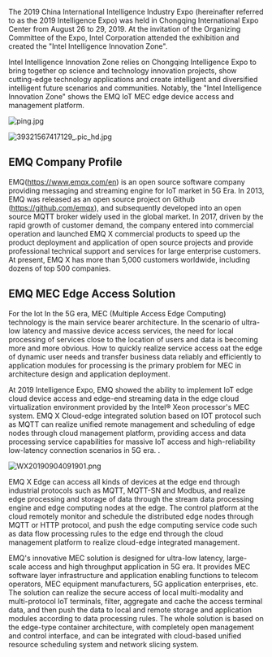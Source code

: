 The 2019 China International Intelligence Industry Expo (hereinafter referred to as the 2019 Intelligence Expo) was held in Chongqing International Expo Center from August 26 to 29, 2019. At the invitation of the Organizing Committee of the  Expo, Intel  Corporation attended the exhibition and created the "Intel Intelligence Innovation Zone".

Intel Intelligence Innovation Zone relies on Chongqing Intelligence Expo to bring together op science and technology innovation projects, show cutting-edge technology applications and create intelligent and diversified intelligent future scenarios and communities. Notably, the "Intel Intelligence Innovation Zone" shows the EMQ IoT MEC edge device access and management platform.

![ping.jpg](https://static.emqx.net/images/e1faf74e8756f0c2965c3880fcaae306.jpg)

![39321567417129_.pic_hd.jpg](https://static.emqx.net/images/7d2a2daab7ce2306a379bed2ad80a372.jpg)

## EMQ  Company Profile

EMQ(https://www.emqx.com/en) is an open source software company providing messaging and streaming engine for IoT market in 5G Era. In 2013, EMQ was released as an open source project on Github (https://github.com/emqx), and subsequently developed into an open source MQTT broker widely used in the global market. In 2017, driven by the rapid growth of customer demand, the company entered into commercial operation and launched EMQ X commercial products to speed up the product deployment and application of open source projects and provide professional technical support and services for large enterprise customers. At present, EMQ X has more than 5,000 customers worldwide, including dozens of top 500 companies.

## EMQ MEC Edge Access Solution

For the Iot In the 5G era, MEC (Multiple Access Edge Computing) technology is the main service bearer architecture. In the scenario of ultra-low latency and massive device access services, the need for local processing of services close to the location of users and data is becoming more and more obvious. How to quickly realize service access oat the edge of dynamic user needs and transfer business data reliably and efficiently to application modules for processing is the primary problem for MEC in architecture design and application deployment. 

At 2019 Intelligence Expo, EMQ showed the ability to implement IoT edge cloud device access and edge-end streaming data in the edge cloud virtualization environment provided by the Intel® Xeon processor's MEC system. EMQ X Cloud-edge integrated solution based on IOT protocol such as MQTT can realize unified remote management and scheduling of edge nodes through cloud management platform, providing access and data processing service capabilities for massive IoT access and high-reliability low-latency connection scenarios in 5G era. .   

![WX20190904091901.png](https://static.emqx.net/images/b4f68941832c0f64c63c646da308fad0.png)

EMQ X Edge can access all kinds of devices at the edge end through industrial protocols such as MQTT, MQTT-SN and Modbus, and realize edge processing and storage of data through the stream data processing engine and edge computing nodes at the edge. The control platform at the cloud remotely monitor and schedule the distributed edge nodes through MQTT or HTTP protocol, and push the edge computing service code such as data flow processing rules to the edge end through the cloud management platform to realize cloud-edge integrated management.

EMQ's innovative MEC solution is designed for ultra-low latency, large-scale access and high throughput application in 5G era. It provides MEC software layer infrastructure and application enabling functions to telecom operators, MEC equipment manufacturers, 5G application enterprises, etc. The solution can realize the secure access of local multi-modality and multi-protocol IoT terminals, filter, aggregate and cache the access terminal data, and then push the data to local and remote storage and application modules according to data processing rules. The whole solution is based on the edge-type container architecture, with completely open management and control interface, and can be integrated with cloud-based unified resource scheduling system and network slicing system.

